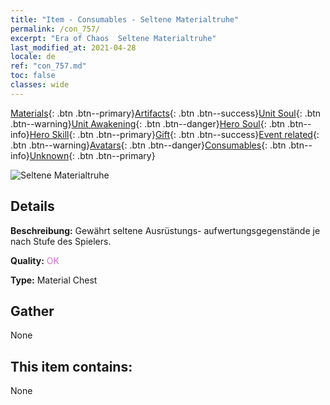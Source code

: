 ```yaml
---
title: "Item - Consumables - Seltene Materialtruhe"
permalink: /con_757/
excerpt: "Era of Chaos  Seltene Materialtruhe"
last_modified_at: 2021-04-28
locale: de
ref: "con_757.md"
toc: false
classes: wide
---
```

 [Materials](/ItemsDE/){: .btn .btn--primary}[Artifacts](/ItemsDE/Artifacts/){: .btn .btn--success}[Unit Soul](/ItemsDE/UnitSoul/){: .btn .btn--warning}[Unit Awakening](/ItemsDE/UnitAwakening/){: .btn .btn--danger}[Hero Soul](/ItemsDE/HeroSoul/){: .btn .btn--info}[Hero Skill](/ItemsDE/HeroSkill/){: .btn .btn--primary}[Gift](/ItemsDE/Gift/){: .btn .btn--success}[Event related](/ItemsDE/Events/){: .btn .btn--warning}[Avatars](/ItemsDE/Avatars/){: .btn .btn--danger}[Consumables](/ItemsDE/Consumables/){: .btn .btn--info}[Unknown](/ItemsDE/Unknown/){: .btn .btn--primary}

 ![Seltene Materialtruhe](/images/t/i_304001.png)

## Details
 **Beschreibung:** Gewährt seltene Ausrüstungs- aufwertungsgegenstände je nach Stufe des Spielers.

 **Quality:** <span style="color: #DA70D6">OK</span>

 **Type:** Material Chest

## Gather

  None

## This item contains:

  None

